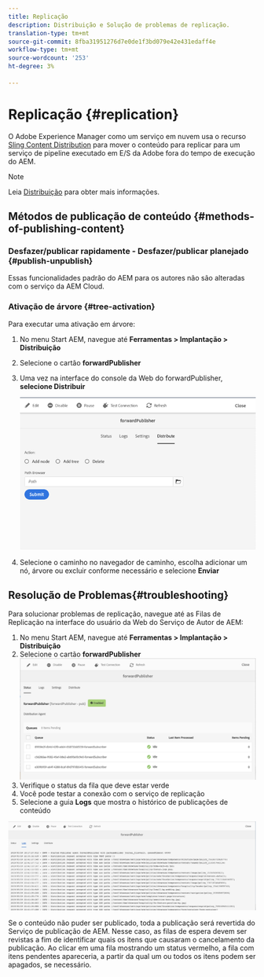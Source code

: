 ```yaml
---
title: Replicação
description: Distribuição e Solução de problemas de replicação.
translation-type: tm+mt
source-git-commit: 8fba31951276d7e0de1f3bd079e42e431edaff4e
workflow-type: tm+mt
source-wordcount: '253'
ht-degree: 3%

---
```



# Replicação {#replication}

O Adobe Experience Manager como um serviço em nuvem usa o recurso [Sling Content Distribution](https://sling.apache.org/documentation/bundles/content-distribution.html) para mover o conteúdo para replicar para um serviço de pipeline executado em E/S da Adobe fora do tempo de execução do AEM.

>[!NOTE]
>
> Leia [Distribuição](/help/core-concepts/architecture.md#content-distribution) para obter mais informações.

## Métodos de publicação de conteúdo {#methods-of-publishing-content}

### Desfazer/publicar rapidamente - Desfazer/publicar planejado {#publish-unpublish}

Essas funcionalidades padrão do AEM para os autores não são alteradas com o serviço da AEM Cloud.

### Ativação de árvore {#tree-activation}

Para executar uma ativação em árvore:

1. No menu Start AEM, navegue até **Ferramentas > Implantação > Distribuição**
2. Selecione o cartão **forwardPublisher**
3. Uma vez na interface do console da Web do forwardPublisher, **selecione Distribuir**

   ![](assets/distribute.png "DistribuirDistribuir")
4. Selecione o caminho no navegador de caminho, escolha adicionar um nó, árvore ou excluir conforme necessário e selecione **Enviar**

## Resolução de Problemas{#troubleshooting}

Para solucionar problemas de replicação, navegue até as Filas de Replicação na interface do usuário da Web do Serviço de Autor de AEM:

1. No menu Start AEM, navegue até **Ferramentas > Implantação > Distribuição**
2. Selecione o cartão **forwardPublisher**
   ![](assets/status.png "StatusStatus")
3. Verifique o status da fila que deve estar verde
4. Você pode testar a conexão com o serviço de replicação
5. Selecione a guia **Logs** que mostra o histórico de publicações de conteúdo

![](assets/logs.png "LogsLogs")

Se o conteúdo não puder ser publicado, toda a publicação será revertida do Serviço de publicação de AEM.
Nesse caso, as filas de espera devem ser revistas a fim de identificar quais os itens que causaram o cancelamento da publicação. Ao clicar em uma fila mostrando um status vermelho, a fila com itens pendentes apareceria, a partir da qual um ou todos os itens podem ser apagados, se necessário.
